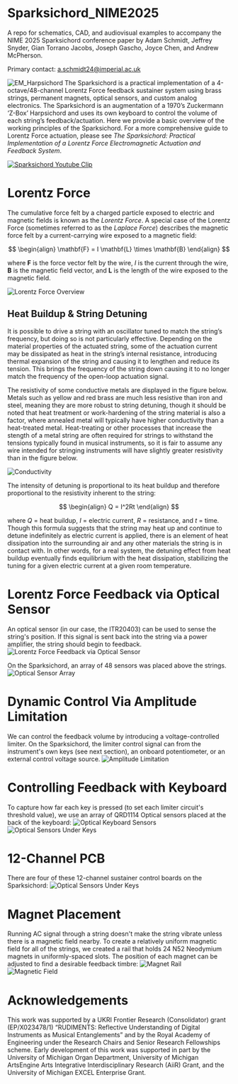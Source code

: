 # Sparksichord_NIME2025
 A repo for schematics, CAD, and audiovisual examples to accompany the NIME 2025 Sparksichord conference paper by Adam Schmidt, Jeffrey Snyder, Gian Torrano Jacobs, Joseph Gascho, Joyce Chen, and Andrew McPherson.

 Primary contact: a.schmidt24@imperial.ac.uk

![EM_Harpsichord](Figures/Sparksichord_teaser.png)
The Sparksichord is a practical implementation of a 4-octave/48-channel Lorentz Force feedback sustainer system using brass strings, permanent magnets, optical sensors, and custom analog electronics. The Sparksichord is an augmentation of a 1970’s Zuckermann ‘Z-Box’ Harpsichord and uses its own keyboard to control the volume of each string’s feedback/actuation. Here we provide a basic overview of the working principles of the Sparksichord. For a more comprehensive guide to Lorentz Force actuation, please see _The Sparksichord: Practical Implementation of a Lorentz Force Electromagnetic Actuation and Feedback System_.

[![Sparksichord Youtube Clip](https://img.youtube.com/vi/jK8IH_FwZ0k/0.jpg)](https://www.youtube.com/watch?v=jK8IH_FwZ0k)

<!-- <iframe width="560" height="315" src="https://www.youtube.com/embed/jK8IH_FwZ0k?si=aWVyvcKhN9UiZ2wc" title="YouTube video player" frameborder="0" allow="accelerometer; autoplay; clipboard-write; encrypted-media; gyroscope; picture-in-picture; web-share" referrerpolicy="strict-origin-when-cross-origin" allowfullscreen></iframe> -->

# Lorentz Force
The cumulative force felt by a charged particle exposed to electric and magnetic fields is known as the _Lorentz Force_. A special case of the Lorentz Force (sometimes referred to as the _Laplace Force_) describes the magnetic force felt by a current-carrying wire exposed to a magnetic field:

$$
\begin{align}
 \mathbf{F} = I \mathbf{L} \times \mathbf{B}
\end{align}
$$

where $\mathbf{F}$ is the force vector felt by the wire, $I$ is the current through the wire, $\mathbf{B}$ is the magnetic field vector, and $\mathbf{L}$ is the length of the wire exposed to the magnetic field.

![Lorentz Force Overview](Figures/Lorentz_Actuation.png)

## Heat Buildup \& String Detuning
It is possible to drive a string with an oscillator tuned to match the string’s frequency, but doing so is not particularly effective. Depending on the material properties of the actuated string, some of the actuation current may be dissipated as heat in the string’s internal resistance, introducing thermal expansion of the string and causing it to lengthen and reduce its tension. This brings the frequency of the string down causing it to no longer match the frequency of the open-loop actuation signal.

The resistivity of some conductive metals are displayed in the figure below. Metals such as yellow and red brass are much less resistive than iron and steel, meaning they are more robust to string detuning, though it should be noted that heat treatment or work-hardening of the string material is also a factor, where annealed metal will typically have higher conductivity than a heat-treated metal. Heat-treating or other processes that increase the stength of a metal string are often required for strings to withstand the tensions typically found in musical instruments, so it is fair to assume any wire intended for stringing instruments will have slightly greater resistivity than in the figure below.

![Conductivity](Figures/Conductivity.svg)

The intensity of detuning is proportional to its heat buildup and therefore proportional to the resistivity inherent to the string:

$$
\begin{align}
  Q = I^2Rt
\end{align}
$$

where $Q$ = heat buildup, $I$ = electric current, $R$ = resistance, and $t$ = time. Though this formula suggests that the string may heat up and continue to detune indefinitely as electric current is applied, there is an element of heat dissipation into the surrounding air and any other materials the string is in contact with.  In other words, for a real system, the detuning effect from heat buildup eventually finds equilibrium with the heat dissipation, stabilizing the tuning for a given electric current at a given room temperature.

# Lorentz Force Feedback via Optical Sensor
An optical sensor (in our case, the ITR20403) can be used to sense the string's position. If this signal is sent back into the string via a power amplifier, the string should begin to feedback.
![Lorentz Force Feedback via Optical Sensor](Figures/Lorentz_Sustain.png)

On the Sparksichord, an array of 48 sensors was placed above the strings.
![Optical Sensor Array](Figures/Optical_String_Sensors.png)

# Dynamic Control Via Amplitude Limitation
We can control the feedback volume by introducing a voltage-controlled limiter. On the Sparksichord, the limiter control signal can from the instrument's own keys (see next section), an onboard potentiometer, or an external control voltage source.
![Amplitude Limitation](Figures/Lorentz_Block_Diagram.png)

# Controlling Feedback with Keyboard
To capture how far each key is pressed (to set each limiter circuit's threshold value), we use an array of QRD1114 Optical sensors placed at the back of the keyboard:
![Optical Keyboard Sensors](Figures/Optical_KeySense.png)
![Optical Sensors Under Keys](Figures/Optical_Sensors_Under_Keys.jpg)

# 12-Channel PCB
There are four of these 12-channel sustainer control boards on the Sparksichord:
![Optical Sensors Under Keys](Figures/12_Channel_Sustainer.jpg)

# Magnet Placement
Running AC signal through a string doesn't make the string vibrate unless there is a magnetic field nearby. To create a relatively uniform magnetic field for all of the strings, we created a rail that holds 24 N52 Neodymium magnets in uniformly-spaced slots. The position of each magnet can be adjusted to find a desirable feedback timbre:
![Magnet Rail](Figures/Magnet_Rail.png)
![Magnetic Field](Figures/Magnet_Array.png)

# Acknowledgements
This work was supported by a UKRI Frontier Research (Consolidator) grant (EP/X023478/1) “RUDIMENTS: Reflective Understanding of Digital Instruments as Musical Entanglements” and by the Royal Academy of Engineering under the Research Chairs and Senior Research Fellowships scheme.
Early development of this work was supported in part by the University of Michigan Organ Department, University of Michigan ArtsEngine Arts Integrative Interdisciplinary Research (AiiR) Grant, and the University of Michigan EXCEL Enterprise Grant.
